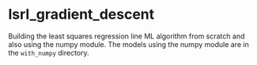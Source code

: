 # lsrl_gradient_descent
Building the least squares regression line ML algorithm from scratch and also using the numpy module. The models using 
the numpy module are in the `with_numpy` directory.

